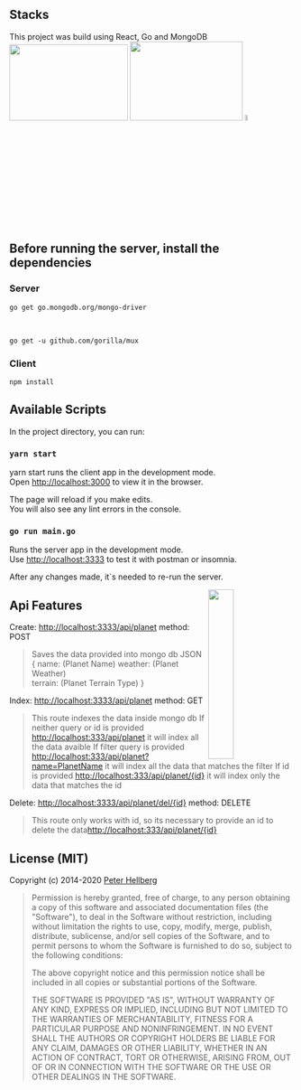 ## Stacks
This project was build using React, Go and MongoDB <br />
<img src="https://www.vectorlogo.zone/logos/mongodb/mongodb-ar21.svg"  width="210px" height="135px">
<img src="https://upload.wikimedia.org/wikipedia/commons/thumb/a/a7/React-icon.svg/512px-React-icon.svg.png"  width="200px" height="140px">
<img src="https://camo.githubusercontent.com/98ed65187a84ecf897273d9fa18118ce45845057/68747470733a2f2f7261772e6769746875622e636f6d2f676f6c616e672d73616d706c65732f676f706865722d766563746f722f6d61737465722f676f706865722e706e67" width="10%" height="5%">


## Before running the server, install the dependencies

### Server

`go get go.mongodb.org/mongo-driver`

<br />

`go get -u github.com/gorilla/mux`

### Client

`npm install`

## Available Scripts

In the project directory, you can run:

### `yarn start`

yarn start runs the client app in the development mode.<br />
Open [http://localhost:3000](http://localhost:3000) to view it in the browser.

The page will reload if you make edits.<br />
You will also see any lint errors in the console.

### `go run main.go`

Runs the server app in the development mode.<br />
Use [http://localhost:3333](http://localhost:333) to test it with postman or insomnia.

After any changes made, it`s needed to re-run the server.

<img src="https://data.gopher.se/gopher/viking-gopher.svg" align="right" width="30%" height="300">

## Api Features
Create:  [http://localhost:3333/api/planet](http://localhost:333/api/planet) method: POST

> Saves the data provided into mongo db
> JSON {
>   name: (Planet Name)
>   weather: (Planet Weather)    
>   terrain: (Planet Terrain Type) 
> } 


Index:  [http://localhost:3333/api/planet](http://localhost:333/api/planet) method: GET

> This route indexes the data inside mongo db 
> If neither query or id is provided [http://localhost:333/api/planet](http://localhost:333/api/planet) it will index all the data avaible
> If filter query is provided [http://localhost:333/api/planet?name=PlanetName](http://localhost:333/api/planet?name=PlanetName) it will index all the data that matches the filter
> If id is provided [http://localhost:333/api/planet/{id}](http://localhost:333/api/planet/{id}) it will index only the data that matches the id


Delete:  [http://localhost:3333/api/planet/del/{id}](http://localhost:333/api/planet/del/{id}) method: DELETE

> This route only works with id, so its necessary to provide an id to delete the data[http://localhost:333/api/planet/{id}](http://localhost:333/api/planet/{id}) 


## License (MIT)

Copyright (c) 2014-2020 [Peter Hellberg](https://c7.se)

> Permission is hereby granted, free of charge, to any person obtaining
> a copy of this software and associated documentation files (the "Software"),
> to deal in the Software without restriction, including without limitation
> the rights to use, copy, modify, merge, publish, distribute, sublicense,
> and/or sell copies of the Software, and to permit persons to whom the
> Software is furnished to do so, subject to the following conditions:
>
> The above copyright notice and this permission notice shall be included
> in all copies or substantial portions of the Software.
>
> THE SOFTWARE IS PROVIDED "AS IS", WITHOUT WARRANTY OF ANY KIND,
> EXPRESS OR IMPLIED, INCLUDING BUT NOT LIMITED TO THE WARRANTIES
> OF MERCHANTABILITY, FITNESS FOR A PARTICULAR PURPOSE AND NONINFRINGEMENT.
> IN NO EVENT SHALL THE AUTHORS OR COPYRIGHT HOLDERS BE LIABLE FOR ANY CLAIM,
> DAMAGES OR OTHER LIABILITY, WHETHER IN AN ACTION OF CONTRACT,
> TORT OR OTHERWISE, ARISING FROM, OUT OF OR IN CONNECTION WITH THE SOFTWARE
> OR THE USE OR OTHER DEALINGS IN THE SOFTWARE.